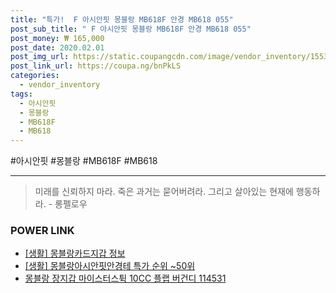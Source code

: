 ```yaml
--- 
title: "특가!  F 아시안핏 몽블랑 MB618F 안경 MB618 055" 
post_sub_title: " F 아시안핏 몽블랑 MB618F 안경 MB618 055" 
post_money: ₩ 165,000 
post_date: 2020.02.01 
post_img_url: https://static.coupangcdn.com/image/vendor_inventory/1553/e82c8970d9e0b7e2aa4a622469c4ff615f6a6c4a8fb2d78055aa0b8b2028.jpg 
post_link_url: https://coupa.ng/bnPkLS 
categories: 
  - vendor_inventory 
tags: 
  - 아시안핏 
  - 몽블랑 
  - MB618F 
  - MB618 
--- 
```

  #아시안핏 #몽블랑 #MB618F #MB618 
<hr> 

> 미래를 신뢰하지 마라. 죽은 과거는 묻어버려라. 그리고 살아있는 현재에 행동하라. - 롱펠로우 


### POWER LINK

* <a href="https://blog.naver.com/sakai111/221765219116" target="_blank"> [생활] 몽블랑카드지갑 정보 </a>
* <a href="https://blog.naver.com/sakai111/221792169196" target="_blank"> [생활] 몽블랑아시안핏안경테 특가 순위 ~50위</a>
* <a href="https://blog.naver.com/fasyy4321/221787479956" target="_blank">몽블랑 장지갑 마이스터스튁 10CC 플랩 버건디 114531</a>
